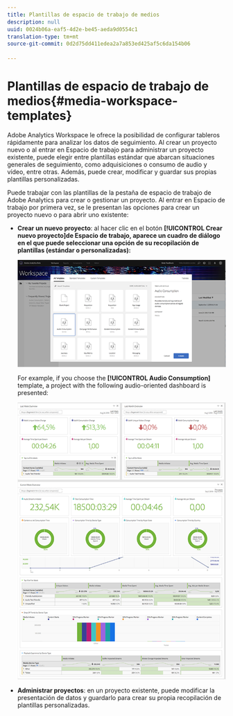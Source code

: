 ```yaml
---
title: Plantillas de espacio de trabajo de medios
description: null
uuid: 0024b06a-eaf5-4d2e-be45-aeda9d0554c1
translation-type: tm+mt
source-git-commit: 0d2d75dd411edea2a7a853ed425af5c6da154b06

---
```



# Plantillas de espacio de trabajo de medios{#media-workspace-templates}

Adobe Analytics Workspace le ofrece la posibilidad de configurar tableros rápidamente para analizar los datos de seguimiento. Al crear un proyecto nuevo o al entrar en Espacio de trabajo para administrar un proyecto existente, puede elegir entre plantillas estándar que abarcan situaciones generales de seguimiento, como adquisiciones o consumo de audio y vídeo, entre otras. Además, puede crear, modificar y guardar sus propias plantillas personalizadas.

Puede trabajar con las plantillas de la pestaña de espacio de trabajo de Adobe Analytics para crear o gestionar un proyecto. Al entrar en Espacio de trabajo por primera vez, se le presentan las opciones para crear un proyecto nuevo o para abrir uno existente:

* **Crear un nuevo proyecto**: al hacer clic en el botón **[!UICONTROL Crear nuevo proyecto]de Espacio de trabajo, aparece un cuadro de diálogo en el que puede seleccionar una opción de su recopilación de plantillas (estándar o personalizadas):**

   ![](assets/all-templates-audio.png)

   For example, if you choose the **[!UICONTROL Audio Consumption]** template, a project with the following audio-oriented dashboard is presented:

   ![](assets/aa-workspace.png)

* **Administrar proyectos**: en un proyecto existente, puede modificar la presentación de datos y guardarlo para crear su propia recopilación de plantillas personalizadas.

